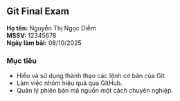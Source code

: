 ## Git Final Exam
**Họ tên:** Nguyễn Thị Ngọc Diễm  
**MSSV:** 12345678  
**Ngày làm bài:** 08/10/2025  

### Mục tiêu
- Hiểu và sử dụng thành thạo các lệnh cơ bản của Git.  
- Làm việc nhóm hiệu quả qua GitHub.  
- Quản lý phiên bản mã nguồn một cách chuyên nghiệp.

